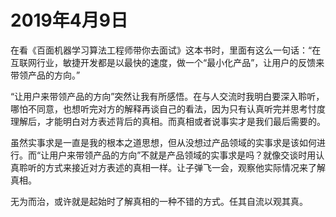 # 2019年4月9日

在看《百面机器学习算法工程师带你去面试》这本书时，里面有这么一句话：“在互联网行业，敏捷开发都是以最快的速度，做一个“最小化产品”，让用户的反馈来带领产品的方向。”

“让用户来带领产品的方向”突然让我有所感悟。在与人交流时我明白要深入聆听，哪怕不同意，也想听完对方的解释再谈自己的看法，因为只有认真听完并思考忖度理解后，才能明白对方表述背后的真相。而真相或者说事实才是我们最后需要的。

虽然实事求是一直是我的根本之道思想，但从没想过产品领域的实事求是该如何进行。而“让用户来带领产品的方向”不就是产品领域的实事求是吗？就像交谈时用认真聆听的方式来接近对方表述的真相一样。让子弹飞一会，观察他实际情况来了解真相。

无为而治，或许就是起始时了解真相的一种不错的方式。任其自流以观其真。